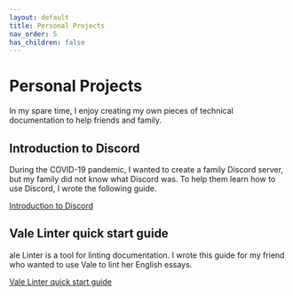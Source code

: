 ```yaml
---
layout: default
title: Personal Projects
nav_order: 5
has_children: false
---
```

# Personal Projects

In my spare time, I enjoy creating my own pieces of technical documentation to help friends and family.

## Introduction to Discord
During the COVID-19 pandemic, I wanted to create a family Discord server, but my family did not know what Discord was. To help them learn how to use Discord, I wrote the following guide.

[Introduction to Discord](https://shuangela.github.io/portfolio/Introduction%20to%20Discord.pdf)

## Vale Linter quick start guide

ale Linter is a tool for linting documentation. I wrote this guide for my friend who wanted to use Vale to lint her English essays.

[Vale Linter quick start guide](https://shuangela.github.io/portfolio/Vale%20Linter%20quick%20start%20guide.pdf)

